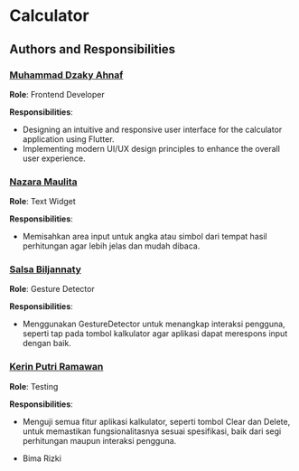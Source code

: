 # Calculator

## Authors and Responsibilities

### [Muhammad Dzaky Ahnaf](https://github.com/jekshelby)  
**Role**: Frontend Developer  

**Responsibilities**:  
- Designing an intuitive and responsive user interface for the calculator application using Flutter.  
- Implementing modern UI/UX design principles to enhance the overall user experience. 
 
 ### [Nazara Maulita](https://github.com/Nazaramaulita)  
**Role**: Text Widget 

**Responsibilities**:  
- Memisahkan area input untuk angka atau simbol dari tempat hasil perhitungan agar lebih jelas dan mudah dibaca.

### [Salsa Biljannaty](https://github.com/salsabiljannaty)  
**Role**: Gesture Detector

**Responsibilities**:  
- Menggunakan GestureDetector untuk menangkap interaksi pengguna, seperti tap pada tombol kalkulator agar aplikasi dapat merespons input dengan baik.

### [Kerin Putri Ramawan](https://github.com/kerinputri)  
**Role**: Testing

**Responsibilities**:  
- Menguji semua fitur aplikasi kalkulator, seperti tombol Clear dan Delete, untuk memastikan fungsionalitasnya sesuai spesifikasi, baik dari segi perhitungan maupun interaksi pengguna.

- Bima Rizki